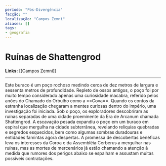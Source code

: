 ```yaml
---
período: "Pós-Divergência"
facção: ""
localização: "Campos Zemni"
aliases: []
tags:
- geografia
---
```


# **Ruínas de Shattengrod**

**Links:** [[Campos Zemni]]

---
Este buraco é um poço rochoso medindo cerca de dez metros de largura e sessenta metros de profundidade. Repleto de ossos antigos, o poço foi por muito tempo considerado apenas uma curiosidade macabra, referido pelos anões do Chamado do Orbulho como a ==Cova==. Quando os contos da estranha localização chegaram a mentes curiosas dentro do império, uma investigação foi iniciada. Sob o poço, os exploradores descobriram as ruínas separadas de uma cidade proeminente da Era de Arcanum chamada Shattengrod. A escavação pesada expandiu o poço em um buraco em espiral que mergulha na cidade subterrânea, revelando relíquias quebradas e segredos esquecidos, bem como algumas sombras duradouras e entidades famintas agora despertas. A promessa de descobertas benéficas leva os interesses da Coroa e da Assembléia Cerberus a mergulhar nas ruínas, mas as mortes de mercenários já estão chamando a atenção à medida que rumores dos perigos abaixo se espalham e assustam muitas possíveis contratações.